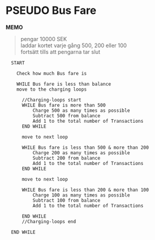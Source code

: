 # PSEUDO Bus Fare

__MEMO__
> pengar 10000 SEK </br>
> laddar kortet varje gång 500, 200 eller 100</br>
> fortsätt tills att pengarna tar slut</br>

```pseudo
  START
  
    Check how much Bus fare is
    
    WHILE Bus fare is less than balance
    move to the charging loops
    
      //Charging-loops start
      WHILE Bus fare is more than 500
          Charge 500 as many times as possible
          Subtract 500 from balance
          Add 1 to the total number of Transactions
      END WHILE
       
      move to next loop

      WHILE Bus fare is less than 500 & more than 200
          Charge 200 as many times as possible
          Subtract 200 from balance
          Add 1 to the total number of Transactions
      END WHILE
      
      move to next loop

      WHILE Bus fare is less than 200 & more than 100
          Charge 100 as many times as possible
          Subtract 100 from balance
          Add 1 to the total number of Transactions
      
      END WHILE
      //Charging-loops end

  END WHILE
```
